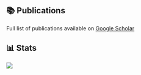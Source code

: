 ## 📚 Publications  
Full list of publications available on [Google Scholar](https://scholar.google.com/citations?user=7KPqcUkAAAAJ)  

## 📊 Stats
<img src="https://github-readme-stats-git-master-airopis-projects.vercel.app/api?username=GiovanniPasq&show_icons=true&locale=en&role=OWNER,COLLABORATOR&hide_rank=true&hide_title=true&include_all_commits=true&hide=contribs&bg_color=00000000&text_color=c9d1d9&icon_color=8b949e&border_color=30363d" />
